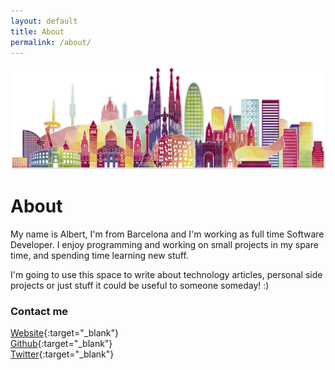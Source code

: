```yaml
---
layout: default
title: About
permalink: /about/
---
```


![Image not found!](/static/img/about.jpg)

About
=====

My name is Albert, I'm from Barcelona and I'm working as full time Software Developer. I enjoy programming and working on small projects in my spare time, and spending time learning new stuff.

I'm going to use this space to write about technology articles, personal side projects or just stuff it could be useful to someone someday! :) 

### Contact me

[Website](https://www.blancocuaresma.com/a){:target="_blank"}  
[Github](https://github.com/albrtbc){:target="_blank"}  
[Twitter](http://twitter.com/albrt_bc){:target="_blank"}
